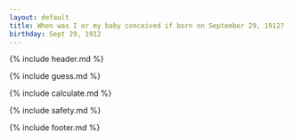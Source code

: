 ```yaml
---
layout: default
title: When was I or my baby conceived if born on September 29, 1912?
birthday: Sept 29, 1912
---
```


{% include header.md %}

{% include guess.md %}

{% include calculate.md %}

{% include safety.md %}

{% include footer.md %}




